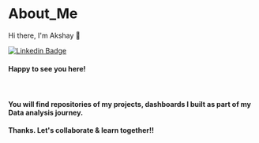
# About_Me


Hi there, I'm Akshay 👋 

[![Linkedin Badge](https://img.shields.io/badge/-LinkedIn-0e76a8?style=flat-square&logo=Linkedin&logoColor=white)](https://www.linkedin.com/in/akshay-kumar3/)

#### Happy to see you here!

<br>

#### You will find repositories of my projects, dashboards I built as part of my Data analysis journey. 
#### Thanks. Let's collaborate & learn together!!
